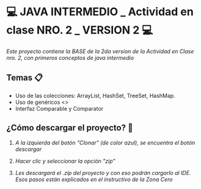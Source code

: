 # :computer: JAVA INTERMEDIO _ Actividad en clase NRO. 2 _ VERSION 2 :computer:

_Este proyecto contiene la BASE de la 2da version de la Actividad en Clase nro. 2, con primeros conceptos de java intermedio_

## Temas :clipboard:
* Uso de las colecciones: ArrayList, HashSet, TreeSet, HashMap.
* Uso de genéricos <>
* Interfaz Comparable y Comparator


## ¿Cómo descargar el proyecto? :floppy_disk:
1. _A la izquierda del botón "Clonar" (de color azul), se encuentra el botón descargar_

2. _Hacer clic y seleccionar la opción "zip"_

3. _Les descargará el .zip del proyecto y con eso podrán cargarlo al IDE. Esos pasos están explicados en el instructivo de la Zona Cero_

